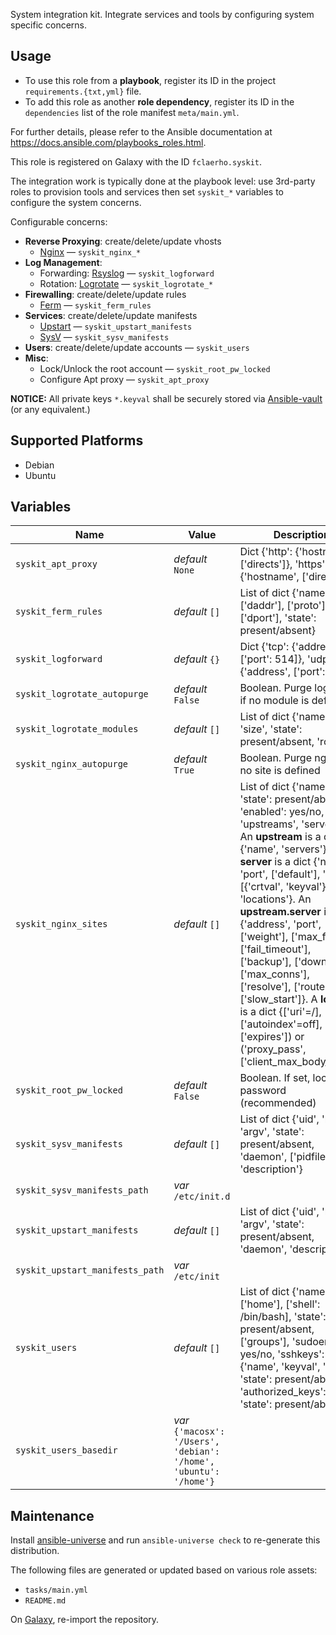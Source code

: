 

System integration kit.
Integrate services and tools by configuring system specific concerns.


Usage
-----

- To use this role from a **playbook**, 
  register its ID in the project `requirements.{txt,yml}` file.
- To add this role as another **role dependency**,
  register its ID in the `dependencies` list of the role manifest `meta/main.yml`.

For further details,
please refer to the Ansible documentation at https://docs.ansible.com/playbooks_roles.html.

This role is registered on Galaxy with the ID `fclaerho.syskit`.

The integration work is typically done at the playbook level:
use 3rd-party roles to provision tools and services then
set `syskit_*` variables to configure the system concerns.

Configurable concerns:

  * **Reverse Proxying**: create/delete/update vhosts
    * [Nginx](http://nginx.org/en/) — `syskit_nginx_*`
  * **Log Management**:
    * Forwarding: [Rsyslog](http://www.rsyslog.com) — `syskit_logforward`
    * Rotation: [Logrotate](http://www.linuxcommand.org/man_pages/logrotate8.html) — `syskit_logrotate_*`
  * **Firewalling**: create/delete/update rules
    * [Ferm](http://ferm.foo-projects.org) — `syskit_ferm_rules`
  * **Services**: create/delete/update manifests
    * [Upstart](http://upstart.ubuntu.com/cookbook/) — `syskit_upstart_manifests`
    * [SysV](https://en.wikipedia.org/wiki/Init#SysV-style) — `syskit_sysv_manifests`
  * **Users**: create/delete/update accounts — `syskit_users`
  * **Misc**:
    * Lock/Unlock the root account — `syskit_root_pw_locked`
    * Configure Apt proxy — `syskit_apt_proxy`

**NOTICE:** All private keys `*.keyval` shall be securely stored via [Ansible-vault](http://docs.ansible.com/ansible/playbooks_vault.html) (or any equivalent.)


Supported Platforms
-------------------

  * Debian
  * Ubuntu


Variables
---------

| Name | Value | Description |
|------|-------|-------------|
| `syskit_apt_proxy` | _default_ `None` | Dict {'http': {'hostname', ['directs']}, 'https': {'hostname', ['directs ']}} |
| `syskit_ferm_rules` | _default_ `[]` | List of dict {'name', ['daddr'], ['proto'], ['dport'], 'state': present/absent} |
| `syskit_logforward` | _default_ `{}` | Dict {'tcp': {'address', ['port': 514]}, 'udp': {'address', ['port': 514]}} |
| `syskit_logrotate_autopurge` | _default_ `False` | Boolean. Purge logrotate if no module is defined |
| `syskit_logrotate_modules` | _default_ `[]` | List of dict {'name', 'path', 'size', 'state': present/absent, 'rotate'} |
| `syskit_nginx_autopurge` | _default_ `True` | Boolean. Purge nginx if no site is defined |
| `syskit_nginx_sites` | _default_ `[]` | List of dict {'name', 'state': present/absent, 'enabled': yes/no, 'upstreams', 'servers'}. An **upstream** is a dict {'name', 'servers'}. A **server** is a dict {'name', 'port', ['default'], 'tls': [{'crtval', 'keyval'}], 'locations'}. An **upstream.server** is a dict {'address', 'port', ['weight'], ['max_fails'], ['fail_timeout'], ['backup'], ['down'], ['max_conns'], ['resolve'], ['route'], ['slow_start']}. A **location** is a dict {['uri'=/], ('root', ['autoindex'=off], ['expires']) or ('proxy_pass', ['client_max_body_size'])} |
| `syskit_root_pw_locked` | _default_ `False` | Boolean. If set, lock root password (recommended) |
| `syskit_sysv_manifests` | _default_ `[]` | List of dict {'uid', 'name', 'argv', 'state': present/absent, 'daemon', ['pidfile'], 'description'} |
| `syskit_sysv_manifests_path` | _var_ `/etc/init.d` |  |
| `syskit_upstart_manifests` | _default_ `[]` | List of dict {'uid', 'name', 'argv', 'state': present/absent, 'daemon', 'description'} |
| `syskit_upstart_manifests_path` | _var_ `/etc/init` |  |
| `syskit_users` | _default_ `[]` | List of dict {'name', ['home'], ['shell': /bin/bash], 'state': present/absent, ['groups'], 'sudoer': yes/no, 'sshkeys': {'name', 'keyval', 'pubval', 'state': present/absent}…, 'authorized_keys': {'val', 'state': present/absent}…} |
| `syskit_users_basedir` | _var_ `{'macosx': '/Users', 'debian': '/home', 'ubuntu': '/home'}` |  |


Maintenance
-----------

Install [ansible-universe](https://github.com/fclaerho/ansible-universe)
and run `ansible-universe check` to re-generate this distribution.

The following files are generated or updated based on various role assets:

  * `tasks/main.yml`
  * `README.md`

On [Galaxy](https://galaxy.ansible.com/accounts/profile), re-import the repository.


